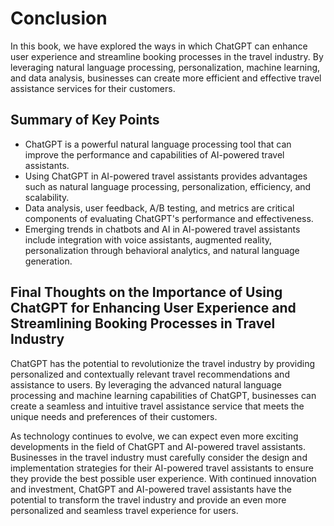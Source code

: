 # Conclusion

In this book, we have explored the ways in which ChatGPT can enhance user experience and streamline booking processes in the travel industry. By leveraging natural language processing, personalization, machine learning, and data analysis, businesses can create more efficient and effective travel assistance services for their customers.

Summary of Key Points
---------------------

* ChatGPT is a powerful natural language processing tool that can improve the performance and capabilities of AI-powered travel assistants.
* Using ChatGPT in AI-powered travel assistants provides advantages such as natural language processing, personalization, efficiency, and scalability.
* Data analysis, user feedback, A/B testing, and metrics are critical components of evaluating ChatGPT's performance and effectiveness.
* Emerging trends in chatbots and AI in AI-powered travel assistants include integration with voice assistants, augmented reality, personalization through behavioral analytics, and natural language generation.

Final Thoughts on the Importance of Using ChatGPT for Enhancing User Experience and Streamlining Booking Processes in Travel Industry
-------------------------------------------------------------------------------------------------------------------------------------

ChatGPT has the potential to revolutionize the travel industry by providing personalized and contextually relevant travel recommendations and assistance to users. By leveraging the advanced natural language processing and machine learning capabilities of ChatGPT, businesses can create a seamless and intuitive travel assistance service that meets the unique needs and preferences of their customers.

As technology continues to evolve, we can expect even more exciting developments in the field of ChatGPT and AI-powered travel assistants. Businesses in the travel industry must carefully consider the design and implementation strategies for their AI-powered travel assistants to ensure they provide the best possible user experience. With continued innovation and investment, ChatGPT and AI-powered travel assistants have the potential to transform the travel industry and provide an even more personalized and seamless travel experience for users.
